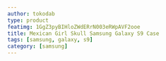 ```yaml
---
author: tokodab
type: product
featimg: 1GgZ3pyBIHloZWdERrN003eRWpAVF2ooe
title: Mexican Girl Skull Samsung Galaxy S9 Case
tags: [samsung, galaxy, s9]
category: [samsung]
---
```

